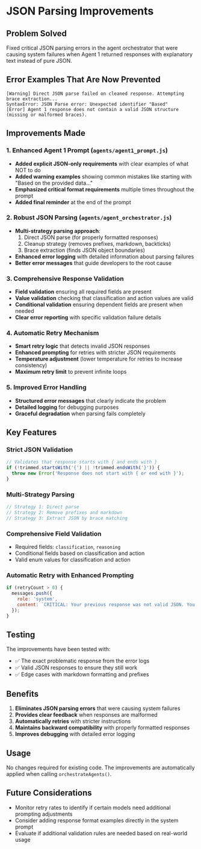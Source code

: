 # JSON Parsing Improvements

## Problem Solved
Fixed critical JSON parsing errors in the agent orchestrator that were causing system failures when Agent 1 returned responses with explanatory text instead of pure JSON.

## Error Examples That Are Now Prevented
```
[Warning] Direct JSON parse failed on cleaned response. Attempting brace extraction...
SyntaxError: JSON Parse error: Unexpected identifier "Based"
[Error] Agent 1 response does not contain a valid JSON structure (missing or malformed braces).
```

## Improvements Made

### 1. Enhanced Agent 1 Prompt (`agents/agent1_prompt.js`)
- **Added explicit JSON-only requirements** with clear examples of what NOT to do
- **Added warning examples** showing common mistakes like starting with "Based on the provided data..."
- **Emphasized critical format requirements** multiple times throughout the prompt
- **Added final reminder** at the end of the prompt

### 2. Robust JSON Parsing (`agents/agent_orchestrator.js`)
- **Multi-strategy parsing approach**:
  1. Direct JSON parse (for properly formatted responses)
  2. Cleanup strategy (removes prefixes, markdown, backticks)
  3. Brace extraction (finds JSON object boundaries)
- **Enhanced error logging** with detailed information about parsing failures
- **Better error messages** that guide developers to the root cause

### 3. Comprehensive Response Validation
- **Field validation** ensuring all required fields are present
- **Value validation** checking that classification and action values are valid
- **Conditional validation** ensuring dependent fields are present when needed
- **Clear error reporting** with specific validation failure details

### 4. Automatic Retry Mechanism
- **Smart retry logic** that detects invalid JSON responses
- **Enhanced prompting** for retries with stricter JSON requirements
- **Temperature adjustment** (lower temperature for retries to increase consistency)
- **Maximum retry limit** to prevent infinite loops

### 5. Improved Error Handling
- **Structured error messages** that clearly indicate the problem
- **Detailed logging** for debugging purposes
- **Graceful degradation** when parsing fails completely

## Key Features

### Strict JSON Validation
```javascript
// Validates that response starts with { and ends with }
if (!trimmed.startsWith('{') || !trimmed.endsWith('}')) {
  throw new Error('Response does not start with { or end with }');
}
```

### Multi-Strategy Parsing
```javascript
// Strategy 1: Direct parse
// Strategy 2: Remove prefixes and markdown
// Strategy 3: Extract JSON by brace matching
```

### Comprehensive Field Validation
- Required fields: `classification`, `reasoning`
- Conditional fields based on classification and action
- Valid enum values for classification and action

### Automatic Retry with Enhanced Prompting
```javascript
if (retryCount > 0) {
  messages.push({ 
    role: 'system', 
    content: `CRITICAL: Your previous response was not valid JSON. You MUST respond with ONLY a JSON object starting with { and ending with }. NO explanatory text before or after the JSON. NO markdown. NO conversational language.` 
  });
}
```

## Testing
The improvements have been tested with:
- ✅ The exact problematic response from the error logs
- ✅ Valid JSON responses to ensure they still work
- ✅ Edge cases with markdown formatting and prefixes

## Benefits
1. **Eliminates JSON parsing errors** that were causing system failures
2. **Provides clear feedback** when responses are malformed
3. **Automatically retries** with stricter instructions
4. **Maintains backward compatibility** with properly formatted responses
5. **Improves debugging** with detailed error logging

## Usage
No changes required for existing code. The improvements are automatically applied when calling `orchestrateAgents()`.

## Future Considerations
- Monitor retry rates to identify if certain models need additional prompting adjustments
- Consider adding response format examples directly in the system prompt
- Evaluate if additional validation rules are needed based on real-world usage
